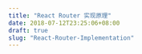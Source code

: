 ```yaml
---
title: "React Router 实现原理"
date: 2018-07-12T23:25:06+08:00
draft: true
slug: "React-Router-Implementation"
---
```



